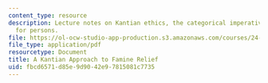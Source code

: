```yaml
---
content_type: resource
description: Lecture notes on Kantian ethics, the categorical imperative, and respect
  for persons.
file: https://ol-ocw-studio-app-production.s3.amazonaws.com/courses/24-02-moral-problems-and-the-good-life-fall-2008/fbcd6571d85e9d9042e97815081c7735_lec_14.pdf
file_type: application/pdf
resourcetype: Document
title: A Kantian Approach to Famine Relief
uid: fbcd6571-d85e-9d90-42e9-7815081c7735
---
```

